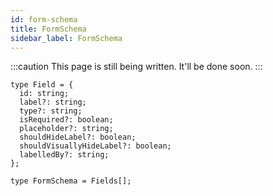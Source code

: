 ```yaml
---
id: form-schema
title: FormSchema
sidebar_label: FormSchema
---
```


:::caution
This page is still being written. It'll be done soon.
:::

```tsx
type Field = {
  id: string;
  label?: string;
  type?: string;
  isRequired?: boolean;
  placeholder?: string;
  shouldHideLabel?: boolean;
  shouldVisuallyHideLabel?: boolean;
  labelledBy?: string;
};

type FormSchema = Fields[];
```
